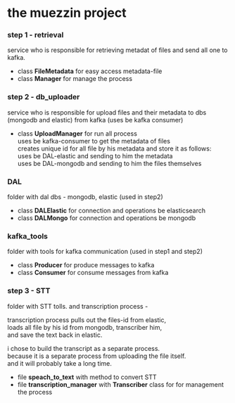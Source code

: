 # the muezzin project

### step 1 - retrieval

service who is responsible for retrieving metadat of files
and send all one to kafka.  

- class **FileMetadata**  for easy access metadata-file  
- class **Manager** for manage the process  


### step 2 - db_uploader  

service who is responsible for upload files and their metadata to dbs (mongodb and elastic)
from kafka (uses be kafka consumer)  

- class **UploadManager** for run all process   
uses be kafka-consumer to get the metadata of files  
creates unique id for all file by his metadata and  store it as follows:  
uses be DAL-elastic and sending to him the metadata  
uses be DAL-mongodb and sending to him the files themselves


### DAL  

folder with dal dbs - mongodb, elastic  (used in step2)  

- class **DALElastic** for connection and operations be elasticsearch  
- class **DALMongo** for connection and operations be mongodb   


### kafka_tools  

folder with tools for kafka communication  (used in step1 and step2)   

- class **Producer** for produce messages to kafka
- class **Consumer** for consume messages from kafka  


### step 3 - STT  

folder with STT tolls. and transcription process -  

transcription process pulls out the files-id from elastic,  
loads all file by his id from mongodb, transcriber him,  
and save the text back in elastic.

i chose to build the transcript as a separate process.  
because it is a separate process from uploading the file itself.  
and it will probably take a long time.  

- file **speach_to_text** with method to convert STT  
- file **transcription_manager** with **Transcriber** class for for management the process  
